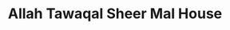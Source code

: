 ---
title: "Allah Tawaqal Sheer Mal House"
url: /karachi/allah-tawaqal-sheer-mal-house/
shop: shop
---